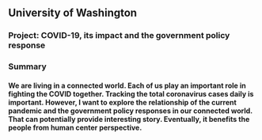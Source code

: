 ##  University of Washington
### Project: COVID-19, its impact and the government policy response

### Summary
#### We are living in a connected world. Each of us play an important role in fighting the COVID together. Tracking the total coronavirus cases daily is important. However, I want to explore the relationship of the current pandemic and the government policy responses in our connected world. That can potentially provide interesting story. Eventually, it benefits the people from human center perspective.
